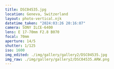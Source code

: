 ```yaml
---
title: DSC04535.jpg
location: Geneva, Switzerland
layout: photo-vertical.njk
datetime_taken: "2024:03:26 20:16:07"
camera: SONY ILCE-6400
lens: E 17-70mm F2.8 B070
focal: 70mm
aperture: 14/5
shutter: 1/125
iso: 1600
img_edited: ./img/gallery/gallery2/DSC04535.jpg
img_raw: ./img/gallery/gallery2/DSC04535.ARW.png
---
```

